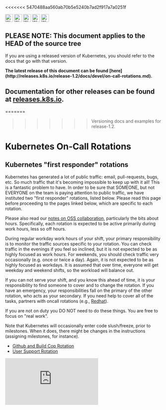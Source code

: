 <!-- BEGIN MUNGE: UNVERSIONED_WARNING -->

<<<<<<< 5470488aa560ab70b5e5240b7ad2f917a7a0251f
<!-- BEGIN STRIP_FOR_RELEASE -->

<img src="http://kubernetes.io/img/warning.png" alt="WARNING"
     width="25" height="25">
<img src="http://kubernetes.io/img/warning.png" alt="WARNING"
     width="25" height="25">
<img src="http://kubernetes.io/img/warning.png" alt="WARNING"
     width="25" height="25">
<img src="http://kubernetes.io/img/warning.png" alt="WARNING"
     width="25" height="25">
<img src="http://kubernetes.io/img/warning.png" alt="WARNING"
     width="25" height="25">

<h2>PLEASE NOTE: This document applies to the HEAD of the source tree</h2>

If you are using a released version of Kubernetes, you should
refer to the docs that go with that version.

<!-- TAG RELEASE_LINK, added by the munger automatically -->
<strong>
The latest release of this document can be found
[here](http://releases.k8s.io/release-1.2/docs/devel/on-call-rotations.md).

Documentation for other releases can be found at
[releases.k8s.io](http://releases.k8s.io).
</strong>
--

<!-- END STRIP_FOR_RELEASE -->
=======
>>>>>>> Versioning docs and examples for release-1.2.

<!-- END MUNGE: UNVERSIONED_WARNING -->
Kubernetes On-Call Rotations
====================

Kubernetes "first responder" rotations
--------------------------------------

Kubernetes has generated a lot of public traffic: email, pull-requests, bugs, etc. So much traffic that it's becoming impossible to keep up with it all! This is a fantastic problem to have. In order to be sure that SOMEONE, but not EVERYONE on the team is paying attention to public traffic, we have instituted two "first responder" rotations, listed below. Please read this page before proceeding to the pages linked below, which are specific to each rotation.

Please also read our [notes on OSS collaboration](collab.md), particularly the bits about hours. Specifically, each rotation is expected to be active primarily during work hours, less so off hours.

During regular workday work hours of your shift, your primary responsibility is to monitor the traffic sources specific to your rotation. You can check traffic in the evenings if you feel so inclined, but it is not expected to be as highly focused as work hours. For weekends, you should check traffic very occasionally (e.g. once or twice a day). Again, it is not expected to be as highly focused as workdays. It is assumed that over time, everyone will get weekday and weekend shifts, so the workload will balance out.

If you can not serve your shift, and you know this ahead of time, it is your responsibility to find someone to cover and to change the rotation. If you have an emergency, your responsibilities fall on the primary of the other rotation, who acts as your secondary. If you need help to cover all of the tasks, partners with oncall rotations (e.g., [Redhat](https://github.com/orgs/kubernetes/teams/rh-oncall)).

If you are not on duty you DO NOT need to do these things. You are free to focus on "real work".

Note that Kubernetes will occasionally enter code slush/freeze, prior to milestones. When it does, there might be changes in the instructions (assigning milestones, for instance).

* [Github and Build Cop Rotation](on-call-build-cop.md)
* [User Support Rotation](on-call-user-support.md)



<!-- BEGIN MUNGE: IS_VERSIONED -->
<!-- TAG IS_VERSIONED -->
<!-- END MUNGE: IS_VERSIONED -->


<!-- BEGIN MUNGE: GENERATED_ANALYTICS -->
[![Analytics](https://kubernetes-site.appspot.com/UA-36037335-10/GitHub/docs/devel/on-call-rotations.md?pixel)]()
<!-- END MUNGE: GENERATED_ANALYTICS -->
